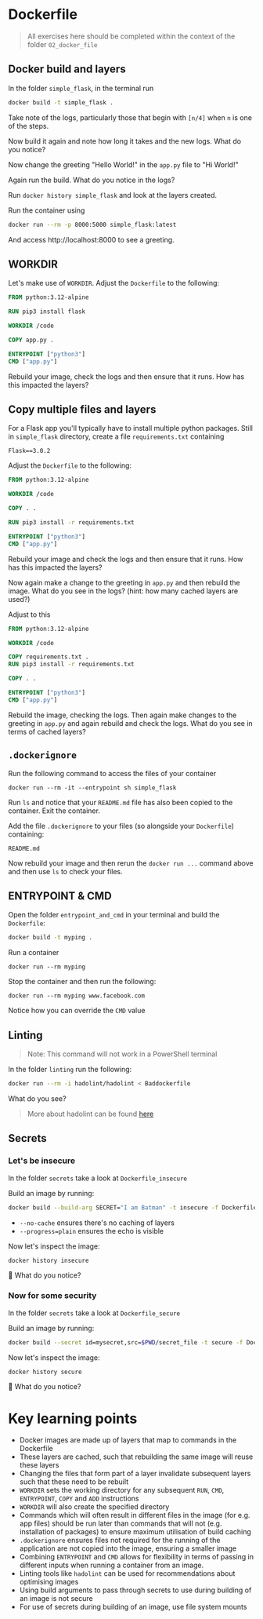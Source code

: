 # Dockerfile

> All exercises here should be completed within the context of the folder `02_docker_file`

## Docker build and layers

In the folder `simple_flask`, in the terminal run

```sh
docker build -t simple_flask .
```

Take note of the logs, particularly those that begin with `[n/4]` when `n` is one of the steps.

Now build it again and note how long it takes and the new logs.  What do you notice?

Now change the greeting "Hello World!" in the `app.py` file to "Hi World!"

Again run the build.  What do you notice in the logs?

Run `docker history simple_flask` and look at the layers created.

Run the container using

```sh
docker run --rm -p 8000:5000 simple_flask:latest
```

And access http://localhost:8000 to see a greeting.

## WORKDIR

Let's make use of `WORKDIR`. Adjust the `Dockerfile` to the following:

```dockerfile
FROM python:3.12-alpine

RUN pip3 install flask

WORKDIR /code

COPY app.py .

ENTRYPOINT ["python3"]
CMD ["app.py"]
```

Rebuild your image, check the logs and then ensure that it runs.  How has this impacted the layers?

## Copy multiple files and layers

For a Flask app you'll typically have to install multiple python packages. Still in `simple_flask` directory,  create a file `requirements.txt` containing

```
Flask==3.0.2
```

Adjust the `Dockerfile` to the following:

```dockerfile
FROM python:3.12-alpine

WORKDIR /code

COPY . .

RUN pip3 install -r requirements.txt

ENTRYPOINT ["python3"]
CMD ["app.py"]
```

Rebuild your image and check the logs and then ensure that it runs.  How has this impacted the layers?

Now again make a change to the greeting in `app.py` and then rebuild the image.  What do you see in the logs? (hint: how many cached layers are used?)

Adjust to this

```dockerfile
FROM python:3.12-alpine

WORKDIR /code

COPY requirements.txt .
RUN pip3 install -r requirements.txt

COPY . .

ENTRYPOINT ["python3"]
CMD ["app.py"]
```

Rebuild the image, checking the logs.  Then again make changes to the greeting in `app.py` and again rebuild and check the logs.  What do you see in terms of cached layers?

## `.dockerignore`

Run the following command to access the files of your container

```
docker run --rm -it --entrypoint sh simple_flask
```

Run `ls` and notice that your `README.md` file has also been copied to the container. Exit the container.

Add the file `.dockerignore` to your files (so alongside your `Dockerfile`) containing:

```
README.md
```

Now rebuild your image and then rerun the `docker run ...` command above and then use `ls` to check your files.

## ENTRYPOINT & CMD

Open the folder `entrypoint_and_cmd` in your terminal and build the `Dockerfile`:

```sh
docker build -t myping .
```

Run a container

```
docker run --rm myping
```

Stop the container and then run the following:

```
docker run --rm myping www.facebook.com
```

Notice how you can override the `CMD` value

## Linting

> Note: This command will not work in a PowerShell terminal

In the folder `linting` run the following:

```sh
docker run --rm -i hadolint/hadolint < Baddockerfile
```

What do you see?

> More about hadolint can be found [here](https://github.com/hadolint/hadolint)

## Secrets

### Let's be insecure

In the folder `secrets` take a look at `Dockerfile_insecure`

Build an image by running:
```sh
docker build --build-arg SECRET="I am Batman" -t insecure -f Dockerfile_insecure --no-cache .
```

- `--no-cache` ensures there's no caching of layers
- `--progress=plain` ensures the echo is visible

Now let's inspect the image:
```sh
docker history insecure
```

🤨 What do you notice?

### Now for some security

In the folder `secrets` take a look at `Dockerfile_secure`

Build an image by running:
```sh
docker build --secret id=mysecret,src=$PWD/secret_file -t secure -f Dockerfile_secure --no-cache .
```

Now let's inspect the image:
```sh
docker history secure
```

🤨 What do you notice?

# Key learning points

- Docker images are made up of layers that map to commands in the Dockerfile
- These layers are cached, such that rebuilding the same image will reuse these layers
- Changing the files that form part of a layer invalidate subsequent layers such that these need to be rebuilt
- `WORKDIR` sets the working directory for any subsequent `RUN`, `CMD`, `ENTRYPOINT`, `COPY` and `ADD` instructions
- `WORKDIR` will also create the specified directory
- Commands which will often result in different files in the image (for e.g. app files) should be run later than commands that will not (e.g. installation of packages) to ensure maximum utilisation of build caching
- `.dockerignore` ensures files not required for the running of the application are not copied into the image, ensuring a smaller image
- Combining `ENTRYPOINT` and `CMD` allows for flexibility in terms of passing in different inputs when running a container from an image.
- Linting tools like `hadolint` can be used for recommendations about optimising images
- Using build arguments to pass through secrets to use during building of an image is not secure
- For use of secrets during building of an image, use file system mounts